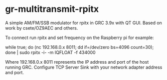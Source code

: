 # gr-multitransmit-rpitx
A simple AM/FM/SSB modulator for rpitx in GRC 3.9x with QT GUI.
Based on work by csete/OZ9AEC and others.

To connect run rpitx and set frequency on the Raspberry pi for example:

while true; do (nc 192.168.0.x 8011; dd if=/dev/zero bs=4096 count=30); done | sudo rpitx -i- -m IQFLOAT -f 434000

Where 192.168.0.x 8011 represents the IP address and port of the host running GRC.
Configure TCP Server Sink with your network adapter address and port.
